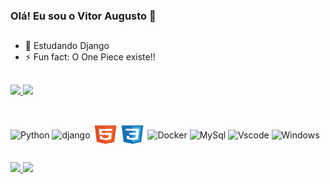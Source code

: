 ### Olá! Eu sou o Vitor Augusto 👋

##

- 🌱 Estudando Django
- ⚡ Fun fact: O One Piece existe!! 

##

 <div>
   <a href= "https://github.com/VitorARG">
   <img height="180em" src="https://github-readme-stats.vercel.app/api?username=VitorARG&show_icons=true&theme=radical">
  <img height="180em" src="https://github-readme-stats.vercel.app/api/top-langs/?username=VitorARG&layout=compact&theme=radical">
   </a>
 </div>

##

<div style="display: inline_block"><br>
<img align="center" alt="Python" height="30" width="40" src="https://cdn.jsdelivr.net/gh/devicons/devicon@latest/icons/python/python-original.svg">
<img align="center" alt="django" height="30" width="40" src="https://cdn.jsdelivr.net/gh/devicons/devicon@latest/icons/django/django-plain.svg">
<img align="center" alt="HTML" height="30" width="40" src="https://raw.githubusercontent.com/devicons/devicon/master/icons/html5/html5-original.svg">
<img align="center" alt="CSS" height="30" width="40" src="https://raw.githubusercontent.com/devicons/devicon/master/icons/css3/css3-original.svg">
<img align="center" alt="Docker" height="30" width="40"  src="https://cdn.jsdelivr.net/gh/devicons/devicon/icons/docker/docker-original-wordmark.svg" />     
<img align="center" alt="MySql" height="30" width="40" src="https://cdn.jsdelivr.net/gh/devicons/devicon/icons/mysql/mysql-original-wordmark.svg" />
<img align="center" alt="Vscode" height="30" width="40" src="https://cdn.jsdelivr.net/gh/devicons/devicon/icons/vscode/vscode-original-wordmark.svg" />
<img align="center" alt="Windows" height="30" width="40" src="https://cdn.jsdelivr.net/gh/devicons/devicon/icons/windows8/windows8-original.svg" />  
</div>

##

<div>
  <a href= "https://www.linkedin.com/in/vitor-genesio-98480b215/">
    <img src="https://img.shields.io/badge/LinkedIn-0077B5?style=for-the-badge&logo=linkedin&logoColor=white">
  </a>
  <a href="maiolto:vitor.augusto.r.genesio@gmail.com">
    <img src="https://img.shields.io/badge/Gmail-D14836?style=for-the-badge&logo=gmail&logoColor=white">
  </a>
</div>
